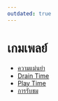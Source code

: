 ```yaml
---
outdated: true
---
```


# เกมเพลย์

- [ความแม่นยำ](/wiki/Gameplay/Accuracy)
- [Drain Time](/wiki/Gameplay/Drain_Time)
- [Play Time](/wiki/Gameplay/Play_Time)
- [การรับชม](/wiki/Gameplay/Spectate)
